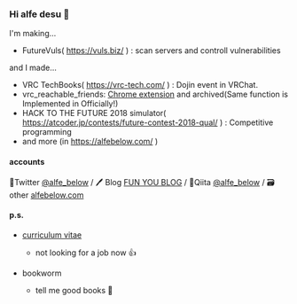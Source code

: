 ### Hi alfe desu 👋

I'm making...
- FutureVuls( https://vuls.biz/ ) : scan servers and controll vulnerabilities

and I made...
- VRC TechBooks( https://vrc-tech.com/ ) : Dojin event in VRChat.
- vrc_reachable_friends: [Chrome extension](https://chrome.google.com/webstore/detail/reachable-friends-in-vrch/hebnhlhdlkmginlcgeflnfaihgeflipb) and archived(Same function is Implemented in Officially!)
- HACK TO THE FUTURE 2018 simulator( https://atcoder.jp/contests/future-contest-2018-qual/ ) : Competitive programming
- and more (in https://alfebelow.com/ )

#### accounts

🐋Twitter [@alfe_below](https://twitter.com/alfe_below) / 🖊 Blog [FUN YOU BLOG](http://blog.alfebelow.com/) / 🔧Qiita [@alfe_below](https://qiita.com/alfe_below) / 🗃other [alfebelow.com](https://alfebelow.com/)

#### p.s.

- [curriculum vitae](https://github.com/alfe/Curriculum-Vitae)
  - not looking for a job now :+1:

- bookworm
  - tell me good books :book:



<!--
**alfe/alfe** is a ✨ _special_ ✨ repository because its `README.md` (this file) appears on your GitHub profile.

Here are some ideas to get you started:

- 🔭 I’m currently working on ...
- 🌱 I’m currently learning ...
- 👯 I’m looking to collaborate on ...
- 🤔 I’m looking for help with ...
- 💬 Ask me about ...
- 📫 How to reach me: ...
- 😄 Pronouns: ...
- ⚡ Fun fact: ...
-->
